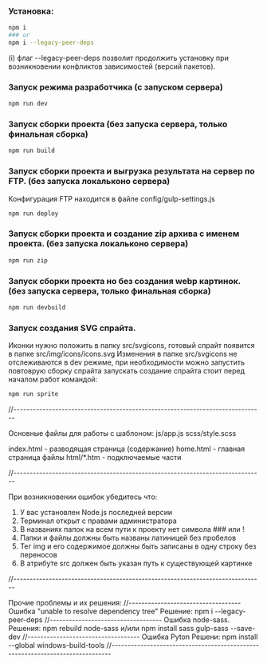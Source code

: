 

### Установка:

```bash
npm i
### or
npm i --legacy-peer-deps
```

(i) флаг --legacy-peer-deps позволит продолжить установку при возникновении 
конфликтов зависимостей (версий пакетов).

### Запуск режима разработчика (c запуском сервера)

```bash
npm run dev
```

### Запуск сборки проекта (без запуска сервера, только финальная сборка)

```bash
npm run build
```

### Запуск сборки проекта и выгрузка результата на сервер по FTP. (без запуска локальконо сервера)

Конфигурация FTP находится в файле config/gulp-settings.js

```bash
npm run deploy
```

### Запуск сборки проекта и создание zip архива с именем проекта. (без запуска локальконо сервера)

```bash
npm run zip
```

### Запуск сборки проекта но без создания webp картинок. (без запуска сервера, только финальная сборка)
```bash
npm run devbuild
```


### Запуск создания SVG спрайта. 

Иконки нужно положить в папку src/svgicons, готовый спрайт появится в папке src/img/icons/icons.svg
Изменения в папке src/svgicons не отслеживаются в dev режиме, при необходимости можно запустить повтоврую сборку спрайта
запускать создание спрайта стоит перед началом работ командой:

```bash
npm run sprite
```

//------------------------------------------------------------------------------

Основные файлы для работы с шаблоном:
js/app.js
scss/style.scss

index.html - разводящая страница (содержание)
home.html - главная страница
файлы html/*.htm - подключаемые части


//------------------------------------------------------------------------------

При возникновении ошибок убедитесь что:
1) У вас установлен Node.js последней версии
2) Терминал открыт с правами администратора
3) В названиях папок на всем пути к проекту нет символа ### или !
4) Папки и файлы должны быть названы латиницей без пробелов
5) Тег img и его содержимое должны быть записаны в одну строку без переносов
6) В атрибуте src должен быть указан путь к существующей картинке

//------------------------------------------------------------------------------

Прочие проблемы и их решения:
//-----------------------------------
Ошибка "unable to resolve dependency tree"
Решение:
npm i --legacy-peer-deps
//-----------------------------------
Ошибка node-sass.
Решения:
npm rebuild node-sass
и/или
npm install sass gulp-sass --save-dev
//-----------------------------------
Ошибка Pyton
Решени:
npm install --global windows-build-tools
//------------------------------------------------------------------------------
